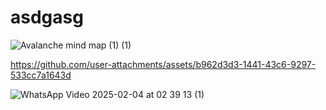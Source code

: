 # asdgasg
![Avalanche mind map (1) (1)](https://github.com/user-attachments/assets/37c7fe8d-aa4f-4188-8d4d-476bd22ef5c0)




https://github.com/user-attachments/assets/b962d3d3-1441-43c6-9297-533cc7a1643d





![WhatsApp Video 2025-02-04 at 02 39 13 (1)](https://github.com/user-attachments/assets/3723ccdb-164a-40a9-8afd-8eb1b2069f80)
